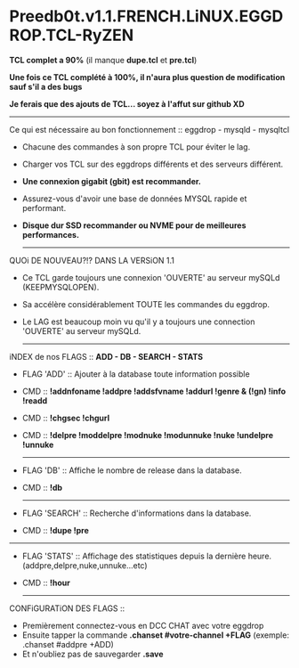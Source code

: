 # Preedb0t.v1.1.FRENCH.LiNUX.EGGDROP.TCL-RyZEN

**TCL complet a 90%** (il manque **dupe.tcl** et **pre.tcl**)

**Une fois ce TCL complété à 100%, il n'aura plus question de modification sauf s'il a des bugs**

**Je ferais que des ajouts de TCL... soyez à l'affut sur github XD**

-------------------------------------------------------------------------------------------------------

Ce qui est nécessaire au bon fonctionnement :: eggdrop - mysqld - mysqltcl

- Chacune des commandes à son propre TCL pour éviter le lag.
- Charger vos TCL sur des eggdrops différents et des serveurs différent.
- **Une connexion gigabit (gbit) est recommander.**
- Assurez-vous d'avoir une base de données MYSQL rapide et performant.
- **Disque dur SSD recommander ou NVME pour de meilleures performances.**

  -------------------------------------------------------------------------------------------------------

QUOi DE NOUVEAU?!? DANS LA VERSiON 1.1

- Ce TCL garde toujours une connexion 'OUVERTE' au serveur mySQLd (KEEPMYSQLOPEN).
- Sa accélère considérablement TOUTE les commandes du eggdrop.
- Le LAG est beaucoup moin vu qu'il y a toujours une connection 'OUVERTE' au serveur mySQLd.

  -------------------------------------------------------------------------------------------------------
  
iNDEX de nos FLAGS :: **ADD - DB - SEARCH - STATS**

- FLAG 'ADD' :: Ajouter à la database toute information possible
- CMD :: **!addnfoname !addpre !addsfvname !addurl !genre & (!gn) !info !readd**
- CMD :: **!chgsec !chgurl**
- CMD :: **!delpre !moddelpre !modnuke !modunnuke !nuke !undelpre !unnuke**

  -------------------------------------------------------------------------------------------------------
- FLAG 'DB' :: Affiche le nombre de release dans la database.
- CMD :: **!db**

  -------------------------------------------------------------------------------------------------------
- FLAG 'SEARCH' :: Recherche d'informations dans la database.
- CMD :: **!dupe !pre**

-------------------------------------------------------------------------------------------------------
- FLAG 'STATS' :: Affichage des statistiques depuis la dernière heure. (addpre,delpre,nuke,unnuke...etc)
- CMD :: **!hour**

  -------------------------------------------------------------------------------------------------------
  
CONFiGURATiON DES FLAGS ::

- Premièrement connectez-vous en DCC CHAT avec votre eggdrop
- Ensuite tapper la commande **.chanset #votre-channel +FLAG** (exemple: .chanset #addpre +ADD)
- Et n'oubliez pas de sauvegarder **.save**

